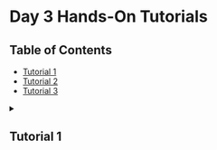 # Day 3 Hands-On Tutorials

## Table of Contents

- [Tutorial 1](#tutorial-1)
- [Tutorial 2](#tutorial-2)
- [Tutorial 3](#tutorial-3)

<a id="tutorial-1"></a>
<details>
  <summary><h2>Tutorial 1</h2></summary>
  <hr>

We are going to combine the `NamedGraphs.jl` and `ITensors.jl` packages to build tensor networks of varying topology. 

A simple graph `g` is just a series of vertices and edges between pairs of those vertices. There are no multiedges or self edges. The package `NamedGraphs.jl` is built around the `NamedGraph` object `g`, which can be constructed using either the pre-built graph constructors or our own via code like 

```julia
  julia> using NamedGraphs: NamedGraph, NamedEdge

  julia> g = NamedGraph([1,2,3]);

  julia> edges = [1 => 2, 2 => 3];

  julia> g = add_edges(g, edges);
```

First, lets run the  script [1-tensornetworks.jl](./1-tensornetworks.jl)

```
julia> include("1-tensornetworks.jl")
main (generic function with 1 method)
```

You will see that it builds the 3-site path graph, which can be accessed and viewed via

```
julia> res = main();

julia> res.g
NamedGraph{Int64} with 3 vertices:
3-element NamedGraphs.OrderedDictionaries.OrderedIndices{Int64}:
 1
 2
 3

and 2 edge(s):
1 => 2
2 => 3
```

1: Modify the graph construction in `main()` to create a path graph on `L` vertices, where `L` is an integer variable that can be specified as a keyword argument to main. Compare the output to the pre-written constructor `named_path_graph(L::Int)` in `NamedGraphs.jl`. Add in a `periodic` flag to your constructor to add a periodic boundary if the flag is true.
 
With this you should be able to do
```
julia> res = main(; L = 5, periodic = true);

julia> res.g
NamedGraph{Int64} with 5 vertices:
5-element NamedGraphs.OrderedDictionaries.OrderedIndices{Int64}:
 1
 2
 3
 4
 5

and 5 edge(s):
1 => 2
1 => 5
2 => 3
3 => 4
4 => 5
```

We can build a tensor network as a dictionary of tensors, one for each vertex of the `NamedGraph` `g`. The edges of the graph `g` (which are of the  type `NamedEdge`) dictate which tensors share indices to be contracted over. 

Provided in [1-tensornetworks.jl](./1-tensornetworks.jl) is a pre-built constructor for the tensor network representing the partition function of the ising model on a given `NamedGraph` g at a given inverse temperature `β`. The partition function reads 

$$Z(\beta) = \frac{1}{2}\sum_{s_{1} \in {-1, 1}}\sum_{s_{2} \in {-1, 1}} ... \sum_{s_{L}\in {-1, 1}}\exp(-\beta \sum_{ij}s_{i}.s_{j}),$$

where we have scaled by a factor of 1/2 for convenience.

You can inspect the individual tensors on each vertex of the constructed tensor network via `res.tensornetwork[v]` where `v` is the name of the vertex.
```
julia> res = main(L=3, periodic = false, beta = 0.2);

julia> show(res.tensornetwork[1])
ITensor ord=1
Dim 1: (dim=2|id=103|"e1_2")
NDTensors.Dense{Float64, Vector{Float64}}
 2-element
 1.2724995249301703
 1.2724995249301705
ITensor ord=1 (dim=2|id=103|"e1_2")
NDTensors.Dense{Float64, Vector{Float64}}
```

This tensornetwork can be contracted by multiplying all the tensors together. This contraction is pre-computed for you in `main()`

```
julia> res = main(n=3, periodic = false);

julia> res.z
2.081072371838455
```

In 1D the partition function of the Ising model is analytically computable for any system size L and both Periodic and Open Boundaries. The results are

$$Z_{OBC}(\beta) = 2\cosh^{L-1}(\beta)$$

for open boundaries and

$$Z_{PBC}(\beta) = \cosh^{L}(\beta) + \sinh^{L}(\beta)$$

for periodic boundaries.

2. Compare the output of `res.z` with these values for both periodic and open boundaries. Do they agree? If they do, then congratulations, you just solved the 1D PBC and OBC Ising model with a tensor network approach.

<a id="tutorial-2"></a>
<details>
  <summary><h2>Tutorial 2</h2></summary>
  <hr>

In the previous tutorial, we contracted the tensor network exactly by multiplying the tensors together, vertex by vertex. This can only be done efficiently for tree-like networks (those composed of no loops, or a small number of loops) and only when taking careful care over the order of contraction.

In this tutorial we are going to use the script [2-beliefpropagation.jl](./2-beliefpropagation.jl) belief propagation to contract tensor networks in an efficient, but approximate manner.

The script now builds an $L_{x} \times L_{y}$ square grid tensornetwork representing the partition function of the Ising model in 2D. Inverse temperature is set via the `beta` kwarg and periodic boundaries (in both directions) can be added with the kwarg `periodic`. Returned is the number of iterations BP took to converge, and the rescaled free energy density 

$$\phi(\beta) = -\beta f(\beta) = \frac{1}{L_{x}L_{y}}\ln(Z(\beta))$$

We can do the following to get the BP computed value for $\phi$ on a 10x1 OBC square grid. This is just a path graph, like in the previous example.
```
julia> include("2-beliefpropagation.jl")
main (generic function with 1 method)

julia> res = main(; Lx = 3, Ly = 1, beta=  0.2, periodic = false);
BP Algorithm Converged after 3 iterations

julia> res.bp_phi
0.24429444141332002
```
1. Compare the result to the analytical value for 1D OBC

$$\phi_{OBC}(\beta) = \frac{1}{Lx}\ln(2\cosh^{Lx-1}(\beta))$$

They agree, even though we used BP to compute it. Why?

2. We can also get the bp approximated free energy density for a periodic ring. 
```
julia> res = main(; Lx=  3, Ly = 1, periodic = true);
BP Algorithm Converged after 8 iterations

julia> res.bp_phi
0.019868071835749606
```

2. Compare the result to the 1D scaled free energy density on PBC, 

$$\phi_{OBC}(\beta) = \frac{1}{L_{x}}\ln(\cosh^{Lx}(\beta) + \sinh^{L_{x}}(\beta))$$

They don't agree. Why? Pick a finite value of $\beta$ between $0$ and $1$ and compute both the exact PBC free energy vs $Lx$ for $Lx = 3,4,...30$ and the `bp` free energy using the `main` function (set $Ly = 1$ and `periodic = true`).

Plot the error between the bp approximated free energy density and
the exact free energy density as a function of $L_{x}$ on a log scale. What's the scaling? Why?

```
julia> plot([Lx for Lx in 3:25], bp_abs_errors, yscale = :ln)
         ┌────────────────────────────────────────┐  
ℯ⁻³⸱³⁸⁴⁹⁹│⠀⠢⡀⠀⠀⠀⠀⠀⠀⠀⠀⠀⠀⠀⠀⠀⠀⠀⠀⠀⠀⠀⠀⠀⠀⠀⠀⠀⠀⠀⠀⠀⠀⠀⠀⠀⠀⠀⠀⠀│y1
         │⠀⠀⠈⠢⡀⠀⠀⠀⠀⠀⠀⠀⠀⠀⠀⠀⠀⠀⠀⠀⠀⠀⠀⠀⠀⠀⠀⠀⠀⠀⠀⠀⠀⠀⠀⠀⠀⠀⠀⠀│  
         │⠀⠀⠀⠀⠈⠑⣄⠀⠀⠀⠀⠀⠀⠀⠀⠀⠀⠀⠀⠀⠀⠀⠀⠀⠀⠀⠀⠀⠀⠀⠀⠀⠀⠀⠀⠀⠀⠀⠀⠀│  
         │⠀⠀⠀⠀⠀⠀⠀⠱⢄⠀⠀⠀⠀⠀⠀⠀⠀⠀⠀⠀⠀⠀⠀⠀⠀⠀⠀⠀⠀⠀⠀⠀⠀⠀⠀⠀⠀⠀⠀⠀│  
         │⠀⠀⠀⠀⠀⠀⠀⠀⠀⠉⠢⡀⠀⠀⠀⠀⠀⠀⠀⠀⠀⠀⠀⠀⠀⠀⠀⠀⠀⠀⠀⠀⠀⠀⠀⠀⠀⠀⠀⠀│  
         │⠀⠀⠀⠀⠀⠀⠀⠀⠀⠀⠀⠈⠢⢄⠀⠀⠀⠀⠀⠀⠀⠀⠀⠀⠀⠀⠀⠀⠀⠀⠀⠀⠀⠀⠀⠀⠀⠀⠀⠀│  
         │⠀⠀⠀⠀⠀⠀⠀⠀⠀⠀⠀⠀⠀⠀⠑⢄⡀⠀⠀⠀⠀⠀⠀⠀⠀⠀⠀⠀⠀⠀⠀⠀⠀⠀⠀⠀⠀⠀⠀⠀│  
         │⠀⠀⠀⠀⠀⠀⠀⠀⠀⠀⠀⠀⠀⠀⠀⠀⠈⠒⣄⠀⠀⠀⠀⠀⠀⠀⠀⠀⠀⠀⠀⠀⠀⠀⠀⠀⠀⠀⠀⠀│  
         │⠀⠀⠀⠀⠀⠀⠀⠀⠀⠀⠀⠀⠀⠀⠀⠀⠀⠀⠀⠑⠢⡀⠀⠀⠀⠀⠀⠀⠀⠀⠀⠀⠀⠀⠀⠀⠀⠀⠀⠀│  
         │⠀⠀⠀⠀⠀⠀⠀⠀⠀⠀⠀⠀⠀⠀⠀⠀⠀⠀⠀⠀⠀⠈⠢⡄⠀⠀⠀⠀⠀⠀⠀⠀⠀⠀⠀⠀⠀⠀⠀⠀│  
         │⠀⠀⠀⠀⠀⠀⠀⠀⠀⠀⠀⠀⠀⠀⠀⠀⠀⠀⠀⠀⠀⠀⠀⠈⠑⠢⡀⠀⠀⠀⠀⠀⠀⠀⠀⠀⠀⠀⠀⠀│  
         │⠀⠀⠀⠀⠀⠀⠀⠀⠀⠀⠀⠀⠀⠀⠀⠀⠀⠀⠀⠀⠀⠀⠀⠀⠀⠀⠈⠢⢄⠀⠀⠀⠀⠀⠀⠀⠀⠀⠀⠀│  
         │⠀⠀⠀⠀⠀⠀⠀⠀⠀⠀⠀⠀⠀⠀⠀⠀⠀⠀⠀⠀⠀⠀⠀⠀⠀⠀⠀⠀⠀⠉⠢⡀⠀⠀⠀⠀⠀⠀⠀⠀│  
         │⠀⠀⠀⠀⠀⠀⠀⠀⠀⠀⠀⠀⠀⠀⠀⠀⠀⠀⠀⠀⠀⠀⠀⠀⠀⠀⠀⠀⠀⠀⠀⠈⠑⠢⣀⠀⠀⠀⠀⠀│  
ℯ⁻²⁶⸱¹²⁵⁴│⠀⠀⠀⠀⠀⠀⠀⠀⠀⠀⠀⠀⠀⠀⠀⠀⠀⠀⠀⠀⠀⠀⠀⠀⠀⠀⠀⠀⠀⠀⠀⠀⠀⠀⠀⠉⠒⠒⠤⠀│  
         └────────────────────────────────────────┘  
         ⠀2.34⠀⠀⠀⠀⠀⠀⠀⠀⠀⠀⠀⠀⠀⠀⠀⠀⠀⠀⠀⠀⠀⠀⠀⠀⠀⠀⠀⠀⠀⠀⠀25.66⠀ 
```

Inspect the values for `phi` returned by `bp` versus system size? Do you notice something odd? Why are they all the same value?

Now we're going to move fully into 2D. Let's compute the BP approximate free energy density on a OBC square grid with $L_{x} = L$ and $L_{y} = L$ as a function of $\beta$.

```
julia> betas =[0.05*(i-1) for i in 1:21]

julia> bp_phis = [main(; Lx=15, Ly = 15, periodic = false, beta).bp_phi for beta in betas]
```

Congratulations. You just approximately solved the 2D Ising model on a 15x15 square lattice for twenty different inverse temperatures in about 10 seconds.

3. How does the number of iterations that BP took to converge depend on the inverse temperature? Plot this. Where's the peak? Is it near the critical point of the 2D model? Or somewhere different?

Included in `[2-beliefpropagation.jl](./2-beliefpropagation.jl)` is a function for computing the exact rescaled free energy of the 2D model in the thermodynamic limit via Onsager's famous result. This is returned by `main` as `exact_phi_onsager`.

$$\phi(\beta) = \beta f(\beta) = -\ln 2 + \frac{1}{8\pi^{2}}\int_{0}^{2\pi}\int_{0}^{2\pi}\ln\left[\cosh\left(2\beta \right)\cosh\left(2\beta \right)-\sinh\left(2\beta \right)\cos\left(\theta_{1}\right)-\sinh\left(2\beta \right)\cos\left(\theta_{2}\right)\right]d\theta_{1}, d\theta_{2}.$$

Lets compare our results to that.

5. Pick a small value for $\beta$ (say $\beta = 0.1$) and plot the error between `bp` and the `exact` result as a function of lattice size $L$ for $L_{x} = L$ and $L_{y} = L$. How does it scale?

Now lets move to periodic boundary conditions. 
```
julia> res = main(; Lx = 5, Ly = 5, periodic = true, beta = 0.2)
BP Algorithm Converged after 21 iterations
(bp_phi = -0.6534110369600732, exact_phi_onsager = -0.6517635488435647, niterations = 21)
```
6. What do you notice about the dependence of `bp_phi` on $L$?


As BP is letting us work directly in the thermodynamic limit with periodic boundaries, pick a small $L = 3$ and a fine-range of betas

```
julia> betas = [0.01*(i-1) for i in 1:101]
```

Plot the absolute error between BP and Onsager's result. Where does it peak? 

```
julia> plot(betas, errs)
            ┌────────────────────────────────────────┐  
   0.0181699│⠀⡇⠀⠀⠀⠀⠀⠀⠀⠀⠀⠀⠀⠀⡰⡆⠀⠀⠀⠀⠀⠀⠀⠀⠀⠀⠀⠀⠀⠀⠀⠀⠀⠀⠀⠀⠀⠀⠀⠀│y1
            │⠀⡇⠀⠀⠀⠀⠀⠀⠀⠀⠀⠀⠀⠀⡇⢱⠀⠀⠀⠀⠀⠀⠀⠀⠀⠀⠀⠀⠀⠀⠀⠀⠀⠀⠀⠀⠀⠀⠀⠀│  
            │⠀⡇⠀⠀⠀⠀⠀⠀⠀⠀⠀⠀⠀⢠⠃⢸⠀⠀⠀⠀⠀⠀⠀⠀⠀⠀⠀⠀⠀⠀⠀⠀⠀⠀⠀⠀⠀⠀⠀⠀│  
            │⠀⡇⠀⠀⠀⠀⠀⠀⠀⠀⠀⠀⠀⢸⠀⠀⡇⠀⠀⠀⠀⠀⠀⠀⠀⠀⠀⠀⠀⠀⠀⠀⠀⠀⠀⠀⠀⠀⠀⠀│  
            │⠀⡇⠀⠀⠀⠀⠀⠀⠀⠀⠀⠀⠀⡜⠀⠀⡇⠀⠀⠀⠀⠀⠀⠀⠀⠀⠀⠀⠀⠀⠀⠀⠀⠀⠀⠀⠀⠀⠀⠀│  
            │⠀⡇⠀⠀⠀⠀⠀⠀⠀⠀⠀⠀⠀⡇⠀⠀⢱⠀⠀⠀⠀⠀⠀⠀⠀⠀⠀⠀⠀⠀⠀⠀⠀⠀⠀⠀⠀⠀⠀⠀│  
            │⠀⡇⠀⠀⠀⠀⠀⠀⠀⠀⠀⠀⢸⠀⠀⠀⢸⠀⠀⠀⠀⠀⠀⠀⠀⠀⠀⠀⠀⠀⠀⠀⠀⠀⠀⠀⠀⠀⠀⠀│  
            │⠀⡇⠀⠀⠀⠀⠀⠀⠀⠀⠀⠀⡜⠀⠀⠀⠸⡀⠀⠀⠀⠀⠀⠀⠀⠀⠀⠀⠀⠀⠀⠀⠀⠀⠀⠀⠀⠀⠀⠀│  
            │⠀⡇⠀⠀⠀⠀⠀⠀⠀⠀⠀⢀⠇⠀⠀⠀⠀⡇⠀⠀⠀⠀⠀⠀⠀⠀⠀⠀⠀⠀⠀⠀⠀⠀⠀⠀⠀⠀⠀⠀│  
            │⠀⡇⠀⠀⠀⠀⠀⠀⠀⠀⠀⡸⠀⠀⠀⠀⠀⡇⠀⠀⠀⠀⠀⠀⠀⠀⠀⠀⠀⠀⠀⠀⠀⠀⠀⠀⠀⠀⠀⠀│  
            │⠀⡇⠀⠀⠀⠀⠀⠀⠀⠀⢠⠃⠀⠀⠀⠀⠀⢸⠀⠀⠀⠀⠀⠀⠀⠀⠀⠀⠀⠀⠀⠀⠀⠀⠀⠀⠀⠀⠀⠀│  
            │⠀⡇⠀⠀⠀⠀⠀⠀⠀⠀⡜⠀⠀⠀⠀⠀⠀⠘⡄⠀⠀⠀⠀⠀⠀⠀⠀⠀⠀⠀⠀⠀⠀⠀⠀⠀⠀⠀⠀⠀│  
            │⠀⡇⠀⠀⠀⠀⠀⠀⠀⡜⠀⠀⠀⠀⠀⠀⠀⠀⢇⠀⠀⠀⠀⠀⠀⠀⠀⠀⠀⠀⠀⠀⠀⠀⠀⠀⠀⠀⠀⠀│  
            │⠀⡇⠀⠀⠀⠀⠀⢠⠔⠁⠀⠀⠀⠀⠀⠀⠀⠀⠀⠣⡀⠀⠀⠀⠀⠀⠀⠀⠀⠀⠀⠀⠀⠀⠀⠀⠀⠀⠀⠀│  
-0.000529221│⠤⡧⠤⠤⠴⠶⠮⠥⠤⠤⠤⠤⠤⠤⠤⠤⠤⠤⠤⠤⠬⠽⠶⠶⠦⠤⠤⠤⠤⠤⠤⠤⠤⠤⠤⠤⠤⠤⠤⠤│  
            └────────────────────────────────────────┘  
            ⠀-0.03⠀⠀⠀⠀⠀⠀⠀⠀⠀⠀⠀⠀⠀⠀⠀⠀⠀⠀⠀⠀⠀⠀⠀⠀⠀⠀⠀⠀⠀⠀⠀1.03⠀  
```
<a id="tutorial-3"></a>
<details>
  <summary><h2>Tutorial 3</h2></summary>
  <hr>

Now we are going to try to correct our BP results with a first order cluster expansion.